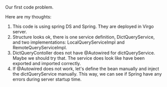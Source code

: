 Our first code problem.

Here are my thoughts:

1. This code is using spring DS and Spring. They are deployed in Virgo server.
2. Structure looks ok, there is one service definition, DictQueryService, and two implementations:
LocalQueryServiceImpl and RemoteQueryServiceImpl.
3. DictQueryContoller does not have @Autowired for dictQueryService. Maybe we should try that.
The service does look like have been exported and imported correctly.
4. If @Autowired does not work, let's define the bean manually and inject the dictQueryService manually. This way, we can see if Spring have any errors during server startup time.
  

